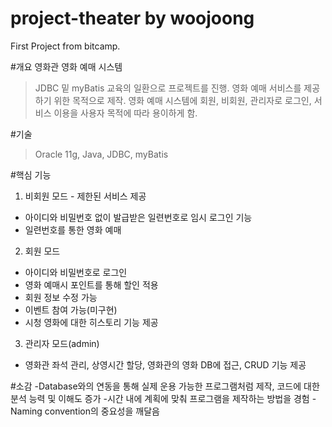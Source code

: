# project-theater by woojoong
First Project from bitcamp.

#개요
영화관 영화 예매 시스템
>JDBC 밑 myBatis 교육의 일환으로 프로젝트를 진행.
>영화 예매 서비스를 제공하기 위한 목적으로 제작.
>영화 예매 시스템에 회원, 비회원, 관리자로 로그인, 서비스 이용을 사용자 목적에 따라 용이하게 함. 

#기술
>Oracle 11g, Java, JDBC, myBatis

#핵심 기능
1. 비회원 모드 - 제한된 서비스 제공
- 아이디와 비밀번호 없이 발급받은 일련번호로 임시 로그인 기능
- 일련번호를 통한 영화 예매

2. 회원 모드
- 아이디와 비밀번호로 로그인
- 영화 예매시 포인트를 통해 할인 적용
- 회원 정보 수정 가능
- 이벤트 참여 가능(미구현)
- 시청 영화에 대한 히스토리 기능 제공

3. 관리자 모드(admin)
- 영화관 좌석 관리, 상영시간 할당, 영화관의 영화 DB에 접근, CRUD 기능 제공

#소감
-Database와의 연동을 통해 실제 운용 가능한 프로그램처럼 제작, 코드에 대한 분석 능력 및 이해도 증가
-시간 내에 계획에 맞춰 프로그램을 제작하는 방법을 경험
-Naming convention의 중요성을 깨달음
